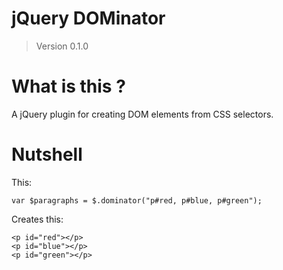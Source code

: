# jQuery DOMinator
> Version 0.1.0

# What is this ?

A jQuery plugin for creating DOM elements from CSS selectors.

# Nutshell

This:

    var $paragraphs = $.dominator("p#red, p#blue, p#green");

Creates this:

    <p id="red"></p>
    <p id="blue"></p>
    <p id="green"></p>

